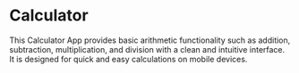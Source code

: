 # Calculator
This Calculator App provides basic arithmetic functionality such as addition, subtraction, multiplication, and division with a clean and intuitive interface. It is designed for quick and easy calculations on mobile devices.
